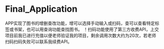 # Final_Application
APP实现了图书的增删查改功能，增可以选择手动输入或扫码，查可以查看特定标签或书架，也可以用查询功能查找图书。
！扫码功能使用了第三方收费API，上交项目前我已进行充值以便老师验证我的项目，剩余调用次数大约为20次，若老师扫码扫码失败可以联系我续费API。
